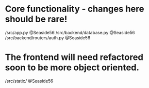# Core functionality - changes here should be rare!
/src/app.py                   @Seaside56
/src/backend/database.py      @Seaside56
/src/backend/routers/auth.py  @Seaside56

# The frontend will need refactored soon to be more object oriented.
/src/static/   @Seaside56

